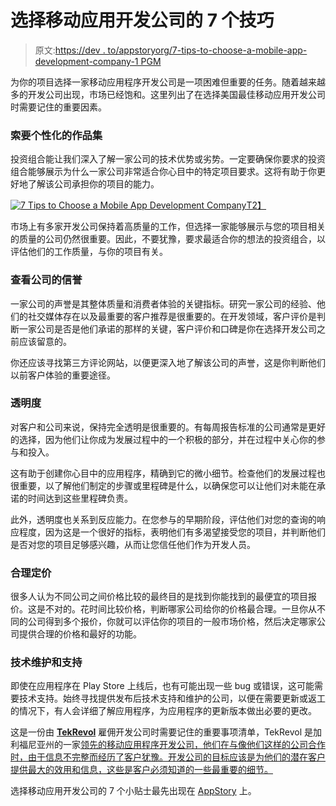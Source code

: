 # 选择移动应用开发公司的 7 个技巧

> 原文:[https://dev . to/appstoryorg/7-tips-to-choose-a-mobile-app-development-company-1 PGM](https://dev.to/appstoryorg/7-tips-to-choose-a-mobile-app-development-company-1pgm)

为你的项目选择一家移动应用程序开发公司是一项困难但重要的任务。随着越来越多的开发公司出现，市场已经饱和。这里列出了在选择美国最佳移动应用开发公司时需要记住的重要因素。

### [](#ask-for-a-personalized-portfolio)索要个性化的作品集

投资组合能让我们深入了解一家公司的技术优势或劣势。一定要确保你要求的投资组合能够展示为什么一家公司非常适合你心目中的特定项目要求。这将有助于你更好地了解该公司承担你的项目的能力。

[![7 Tips to Choose a Mobile App Development Company](../Images/b370d9fa9cad8bb058b252701d17dd96.png)T2】](https://res.cloudinary.com/practicaldev/image/fetch/s--8jn6gYD5--/c_limit%2Cf_auto%2Cfl_progressive%2Cq_auto%2Cw_880/https://www.appstory.org/wp-content/uploads/2019/05/7-Tips-to-Choose-a-Mobile-App-Development-Company-1024x535.png)

市场上有多家开发公司保持着高质量的工作，但选择一家能够展示与您的项目相关的质量的公司仍然很重要。因此，不要犹豫，要求最适合你的想法的投资组合，以评估他们的工作质量，与你的项目有关。

### [](#check-the-companys-reputation)查看公司的信誉

一家公司的声誉是其整体质量和消费者体验的关键指标。研究一家公司的经验、他们的社交媒体存在以及最重要的客户推荐是很重要的。在开发领域，客户评价是判断一家公司是否是他们承诺的那样的关键，客户评价和口碑是你在选择开发公司之前应该留意的。

你还应该寻找第三方评论网站，以便更深入地了解该公司的声誉，这是你判断他们以前客户体验的重要途径。

### [](#transparency)透明度

对客户和公司来说，保持完全透明是很重要的。有每周报告标准的公司通常是更好的选择，因为他们让你成为发展过程中的一个积极的部分，并在过程中关心你的参与和投入。

这有助于创建你心目中的应用程序，精确到它的微小细节。检查他们的发展过程也很重要，以了解他们制定的步骤或里程碑是什么，以确保您可以让他们对未能在承诺的时间达到这些里程碑负责。

此外，透明度也关系到反应能力。在您参与的早期阶段，评估他们对您的查询的响应程度，因为这是一个很好的指标，表明他们有多渴望接受您的项目，并判断他们是否对您的项目足够感兴趣，从而让您信任他们作为开发人员。

### [](#reasonable-pricing)合理定价

很多人认为不同公司之间价格比较的最终目的是找到你能找到的最便宜的项目报价。这是不对的。花时间比较价格，判断哪家公司给你的价格最合理。一旦你从不同的公司得到多个报价，你就可以评估你的项目的一般市场价格，然后决定哪家公司提供合理的价格和最好的功能。

### [](#technical-maintenance-and-support)技术维护和支持

即使在应用程序在 Play Store 上线后，也有可能出现一些 bug 或错误，这可能需要技术支持。始终寻找提供发布后技术支持和维护的公司，以便在需要更新或返工的情况下，有人会详细了解应用程序，为应用程序的更新版本做出必要的更改。

这是一份由 [**TekRevol**](https://www.tekrevol.com) 雇佣开发公司时需要记住的重要事项清单，TekRevol 是加利福尼亚州的一家[领先的移动应用程序开发公司，他们在与像他们这样的公司合作时，由于信息不完整而经历了客户犹豫。开发公司的目标应该是为他们的潜在客户提供最大的效用和信息，这些是客户必须知道的一些最重要的细节。](https://www.tekrevol.com)

选择移动应用开发公司的 7 个小贴士最先出现在 [AppStory](https://www.appstory.org) 上。